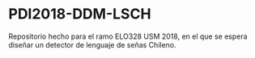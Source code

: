 # PDI2018-DDM-LSCH
Repositorio hecho para el ramo ELO328 USM 2018, en el que se espera diseñar un detector de lenguaje de señas Chileno.
